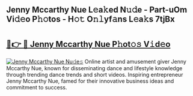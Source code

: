 ## Jenny Mccarthy Nue L𝚎a𝚔ed N𝚞𝚍e - Part-uOm Vi𝚍𝚎o P𝚑𝚘tos - H𝚘𝚝 O𝚗𝚕yf𝚊ns L𝚎a𝚔s 7tjBx

# <h2><a href="http://kf8z99.oniu.top/?m=Jenny+Mccarthy+Nue">🔗👉 🔴 Jenny Mccarthy Nue P𝚑ot𝚘𝚜 V𝚒d𝚎o</a></h2>

[![Jenny Mccarthy Nue Nu𝚍e𝚜](https://i.imgur.com/0qMVB7G.gif)](http://kf8z99.oniu.top/?m=Jenny+Mccarthy+Nue)
Online artist and amusement giver Jenny Mccarthy Nue, known for disseminating dance and lifestyle knowledge through trending dance trends and short videos. Inspiring entrepreneur Jenny Mccarthy Nue, famed for their innovative business ideas and commitment to success.  
